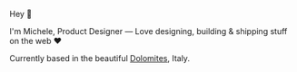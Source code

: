 Hey 👋

I'm Michele, Product Designer — Love designing, building & shipping stuff on the web ❤️

Currently based in the beautiful [Dolomites](https://en.wikipedia.org/wiki/Dolomites), Italy.